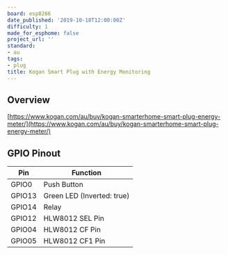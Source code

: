 ```yaml
---
board: esp8266
date_published: '2019-10-18T12:00:00Z'
difficulty: 1
made_for_esphome: false
project_url: ''
standard:
- au
tags:
- plug
title: Kogan Smart Plug with Energy Monitoring
---
```


## Overview

[https://www.kogan.com/au/buy/kogan-smarterhome-smart-plug-energy-meter/](https://www.kogan.com/au/buy/kogan-smarterhome-smart-plug-energy-meter/)

## GPIO Pinout

| Pin    | Function                   |
|--------|----------------------------|
| GPIO0  | Push Button                |
| GPIO13 | Green LED (Inverted: true) |
| GPIO14 | Relay                      |
| GPIO12 | HLW8012 SEL Pin            |
| GPIO04 | HLW8012 CF Pin             |
| GPIO05 | HLW8012 CF1 Pin            |